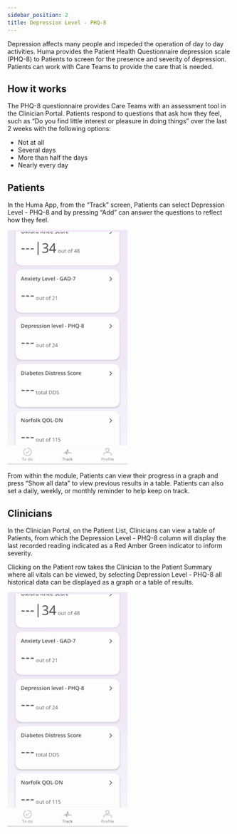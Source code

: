 ```yaml
---
sidebar_position: 2
title: Depression Level - PHQ-8
---
```


Depression affects many people and impeded the operation of day to day activities. Huma provides the Patient Health Questionnaire depression scale (PHQ-8) to Patients to screen for the presence and severity of depression. Patients can work with Care Teams to provide the care that is needed.

## How it works

The PHQ-8 questionnaire provides Care Teams with an assessment tool in the Clinician Portal. Patients respond to questions that ask how they feel, such as “Do you find little interest or pleasure in doing things” over the last 2 weeks with the following options:
- Not at all
- Several days
- More than half the days
- Nearly every day

## Patients

In the Huma App, from the “Track” screen, Patients can select Depression Level - PHQ-8 and by pressing “Add” can answer the questions to reflect how they feel.

![Depression Level - PHQ-8 in Huma App](./assets/phq-8.gif)

From within the module, Patients can view their progress in a graph and press “Show all data” to view previous results in a table. Patients can also set a daily, weekly, or monthly reminder to help keep on track.

## Clinicians

In the Clinician Portal, on the Patient List, Clinicians can view a table of Patients, from which the Depression Level - PHQ-8 column will display the last recorded reading indicated as a Red Amber Green indicator to inform severity. 

Clicking on the Patient row takes the Clinician to the Patient Summary where all vitals can be viewed, by selecting Depression Level - PHQ-8 all historical data can be displayed as a graph or a table of results.

![Clilnician view of Depression Level - PHQ-8](./assets/phq-8.gif)